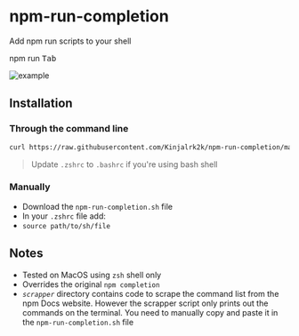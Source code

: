 # npm-run-completion

Add npm run scripts to your shell

npm run <kbd>Tab</kbd>

![example](./images/example.gif)

## Installation

### Through the command line

```sh
curl https://raw.githubusercontent.com/Kinjalrk2k/npm-run-completion/main/npm-run-completion.sh --output ~/npm-run-completion.sh && chmod +x ~/npm-run-completion.sh && echo "\n\nsource ~/npm-run-completion.sh" >> ~/.zshrc
```

> Update `.zshrc` to `.bashrc` if you're using bash shell

### Manually

- Download the `npm-run-completion.sh` file
- In your `.zshrc` file add:
- `source path/to/sh/file`

## Notes

- Tested on MacOS using `zsh` shell only
- Overrides the original `npm completion`
- _`scrapper`_ directory contains code to scrape the command list from the npm Docs website. However the scrapper script only prints out the commands on the terminal. You need to manually copy and paste it in the `npm-run-completion.sh` file
